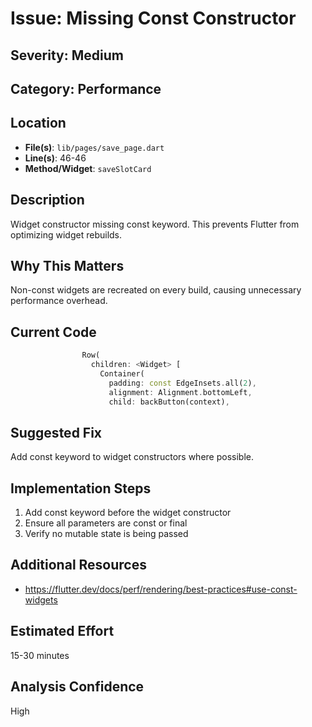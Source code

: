 # Issue: Missing Const Constructor

## Severity: Medium

## Category: Performance

## Location
- **File(s)**: `lib/pages/save_page.dart`
- **Line(s)**: 46-46
- **Method/Widget**: `saveSlotCard`

## Description
Widget constructor missing const keyword. This prevents Flutter from optimizing widget rebuilds.

## Why This Matters
Non-const widgets are recreated on every build, causing unnecessary performance overhead.

## Current Code
```dart
                Row(
                  children: <Widget> [
                    Container(
                      padding: const EdgeInsets.all(2),
                      alignment: Alignment.bottomLeft,
                      child: backButton(context),
```

## Suggested Fix
Add const keyword to widget constructors where possible.

## Implementation Steps
1. Add const keyword before the widget constructor
2. Ensure all parameters are const or final
3. Verify no mutable state is being passed

## Additional Resources
- https://flutter.dev/docs/perf/rendering/best-practices#use-const-widgets

## Estimated Effort
15-30 minutes

## Analysis Confidence
High
